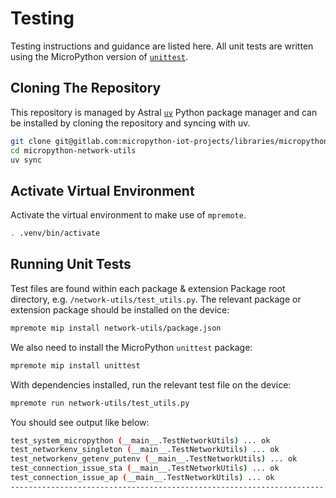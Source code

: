 # Testing

Testing instructions and guidance are listed here. All unit tests are written using the MicroPython version of [`unittest`](https://github.com/micropython/micropython-lib/tree/master/python-stdlib/unittest).

## Cloning The Repository

This repository is managed by Astral [`uv`](https://docs.astral.sh/uv/) Python package manager and can be installed by cloning the repository and syncing with uv.

```sh
git clone git@gitlab.com:micropython-iot-projects/libraries/micropython-network-utils.git
cd micropython-network-utils
uv sync
```

## Activate Virtual Environment

Activate the virtual environment to make use of `mpremote`.

```sh
. .venv/bin/activate
```

## Running Unit Tests

Test files are found within each package & extension Package root directory, e.g. `/network-utils/test_utils.py`. The relevant package or extension package should be installed on the device:

```sh
mpremote mip install network-utils/package.json
```

We also need to install the MicroPython `unittest` package:

```sh
mpremote mip install unittest
```

With dependencies installed, run the relevant test file on the device:

```sh
mpremote run network-utils/test_utils.py
```

You should see output like below:

```sh
test_system_micropython (__main__.TestNetworkUtils) ... ok
test_networkenv_singleton (__main__.TestNetworkUtils) ... ok
test_networkenv_getenv_putenv (__main__.TestNetworkUtils) ... ok
test_connection_issue_sta (__main__.TestNetworkUtils) ... ok
test_connection_issue_ap (__main__.TestNetworkUtils) ... ok
----------------------------------------------------------------------
```
